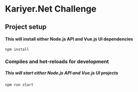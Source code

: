 # Kariyer.Net Challenge

## Project setup
#### This will install either Node.js API and Vue.js UI dependencies
```
npm install
```

### Compiles and hot-reloads for development
##### This will start either Node.js API and Vue.js UI projects
```
npm run start
```
